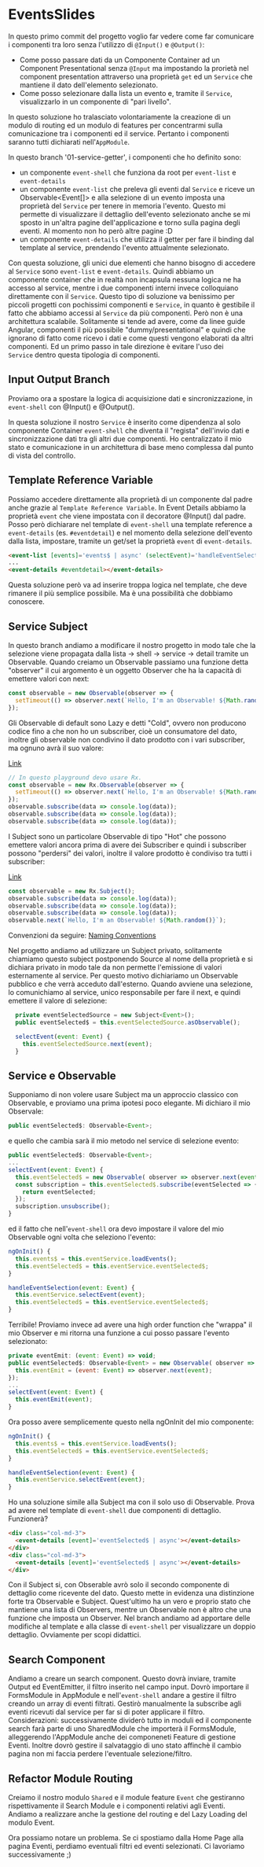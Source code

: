 # EventsSlides

In questo primo commit del progetto voglio far vedere come far comunicare i componenti tra loro senza l'utilizzo di `@Input()` e `@Output()`:

- Come posso passare dati da un Componente Container ad un Component Presentational senza `@Input` ma impostando la prorietà nel component presentation attraverso una proprietà `get` ed un `Service` che mantiene il dato dell'elemento selezionato.
- Come posso selezionare dalla lista un evento e, tramite il `Service`, visualizzarlo in un componente di "pari livello".

In questo soluzione ho tralasciato volontariamente la creazione di un modulo di routing ed un modulo di features per concentrarmi sulla comunicazione tra i componenti ed il service. Pertanto i componenti saranno tutti dichiarati nell'`AppModule`.

In questo branch '01-service-getter', i componenti che ho definito sono:
- un componente `event-shell` che funziona da root per `event-list` e `event-details`
- un componente `event-list` che preleva gli eventi dal `Service` e riceve un Observable<Event[]> e alla selezione di un evento imposta una proprietà del `Service` per tenere in memoria l'evento. Questo mi permette di visualizzare il dettaglio dell'evento selezionato anche se mi sposto in un'altra pagine dell'applicazione e torno sulla pagina degli eventi. Al momento non ho però altre pagine :D
- un componente `event-details` che utilizza il getter per fare il binding dal template al service, prendendo l'evento attualmente selezionato.

Con questa soluzione, gli unici due elementi che hanno bisogno di accedere al `Service` sono `event-list` e `event-details`.
Quindi abbiamo un componente container che in realtà non incapsula nessuna logica ne ha accesso al service, mentre i due componenti interni invece colloquiano direttamente con il `Service`.
Questo tipo di soluzione va benissimo per piccoli progetti con pochissimi componenti e `Service`, in quanto è gestibile il fatto che abbiamo accessi al `Service` da più componenti.
Però non è una architettura scalabile. Solitamente si tende ad avere, come da linee guide Angular, componenti il più possibile "dummy/presentational" e quindi che ignorano di fatto come ricevo i dati e come questi vengono elaborati da altri componenti. Ed un primo passo in tale direzione è evitare l'uso dei `Service` dentro questa tipologia di componenti.

## Input Output Branch

Proviamo ora a spostare la logica di acquisizione dati e sincronizzazione, in `event-shell` con @Input() e @Output().

In questa soluzione il nostro `Service` è inserito come dipendenza al solo componente Container `event-shell` che diventa il "regista" dell'invio dati e sincronizzazione dati tra gli altri due componenti. Ho centralizzato il mio stato e comunicazione in un architettura di base meno complessa dal punto di vista del controllo.

## Template Reference Variable

Possiamo accedere direttamente alla proprietà di un componente dal padre anche grazie al `Template Reference Variable`. In Event Details abbiamo la proprietà `event` che viene impostata con il decoratore @Input() dal padre. Posso però dichiarare nel template di `event-shell` una template reference a `event-details` (es. `#eventdetail`) e nel momento della selezione dell'evento dalla lista, impostare, tramite un get/set la proprietà `event` di `event-details`.

```html
<event-list [events]='events$ | async' (selectEvent)='handleEventSelection($event); eventdetail.event = $event;'></event-list>
...
<event-details #eventdetail></event-details>
```

Questa soluzione però va ad inserire troppa logica nel template, che deve rimanere il più semplice possibile. Ma è una possibilità che dobbiamo conoscere.

## Service Subject

In questo branch andiamo a modificare il nostro progetto in modo tale che la selezione viene propagata dalla lista -> shell -> service -> detail tramite un Observable.
Quando creiamo un Observable passiamo una funzione detta "observer" il cui argomento è un oggetto Observer che ha la capacità di emettere valori con next:

```js
const observable = new Observable(observer => {
  setTimeout(() => observer.next(`Hello, I'm an Observable! ${Math.random()}`), 1000);
});
```

Gli Observable di default sono Lazy e detti "Cold", ovvero non producono codice fino a che non ho un subscriber, cioè un consumatore del dato, inoltre gli observable non condivino il dato prodotto con i vari subscriber, ma ognuno avrà il suo valore:

[Link](https://goo.gl/X1MghS)
```js
// In questo playground devo usare Rx.
const observable = new Rx.Observable(observer => {
  setTimeout(() => observer.next(`Hello, I'm an Observable! ${Math.random()}`), 1000);
});
observable.subscribe(data => console.log(data));
observable.subscribe(data => console.log(data));
observable.subscribe(data => console.log(data));
```

I Subject sono un particolare Observable di tipo "Hot" che possono emettere valori ancora prima di avere dei Subscriber e quindi i subscriber possono "perdersi" dei valori, inoltre il valore prodotto è condiviso tra tutti i subscriber:

[Link](https://goo.gl/Ym3DdY)
```js
const observable = new Rx.Subject();
observable.subscribe(data => console.log(data));
observable.subscribe(data => console.log(data));
observable.subscribe(data => console.log(data));
observable.next(`Hello, I'm an Observable! ${Math.random()}`);
```

Convenzioni da seguire:
[Naming Conventions](https://angular.io/guide/rx-library#naming-conventions-for-observables)

Nel progetto andiamo ad utilizzare un Subject privato, solitamente chiamiamo questo subject postponendo Source al nome della proprietà e si dichiara privato in modo tale da non permette l'emissione di valori esternamente al service. Per questo motivo dichiariamo un Observable pubblico e che verrà acceduto dall'esterno.
Quando avviene una selezione, lo comunichiamo al service, unico responsabile per fare il next, e quindi emettere il valore di selezione:

```js
  private eventSelectedSource = new Subject<Event>();
  public eventSelected$ = this.eventSelectedSource.asObservable();

  selectEvent(event: Event) {
    this.eventSelectedSource.next(event);
  }
```

## Service e Observable

Supponiamo di non volere usare Subject ma un approccio classico con Observable, e proviamo una prima ipotesi poco elegante. Mi dichiaro il mio Observale:

```js
public eventSelected$: Observable<Event>;
```

e quello che cambia sarà il mio metodo nel service di selezione evento:

```js
public eventSelected$: Observable<Event>;
...
selectEvent(event: Event) {
  this.eventSelected$ = new Observable( observer => observer.next(event));
  const subscription = this.eventSelected$.subscribe(eventSelected => {
    return eventSelected;
  });
  subscription.unsubscribe();
}
```

ed il fatto che nell'`event-shell` ora devo impostare il valore del mio Observable ogni volta che seleziono l'evento:

```js
ngOnInit() {
  this.events$ = this.eventService.loadEvents();
  this.eventSelected$ = this.eventService.eventSelected$;
}

handleEventSelection(event: Event) {
  this.eventService.selectEvent(event);
  this.eventSelected$ = this.eventService.eventSelected$;
}
```

Terribile! Proviamo invece ad avere una high order function che "wrappa" il mio Observer e mi ritorna una funzione a cui posso passare l'evento selezionato:

```js
private eventEmit: (event: Event) => void;
public eventSelected$: Observable<Event> = new Observable( observer => {
  this.eventEmit = (event: Event) => observer.next(event);
});
...
selectEvent(event: Event) {
  this.eventEmit(event);
}
```

Ora posso avere semplicemente questo nella ngOnInit del mio componente:

```js
ngOnInit() {
  this.events$ = this.eventService.loadEvents();
  this.eventSelected$ = this.eventService.eventSelected$;
}

handleEventSelection(event: Event) {
  this.eventService.selectEvent(event);
}
```

Ho una soluzione simile alla Subject ma con il solo uso di Observable.
Prova ad avere nel template di `event-shell` due componenti di dettaglio. Funzionerà?

```html
<div class="col-md-3">
  <event-details [event]='eventSelected$ | async'></event-details>
</div>
<div class="col-md-3">
  <event-details [event]='eventSelected$ | async'></event-details>
</div>
```

Con il Subject si, con Obserable avrò solo il secondo componente di dettaglio come ricevente del dato.
Questo mette in evidenza una distinzione forte tra Observable e Subject. Quest'ultimo ha un vero e proprio stato che mantiene una lista di Observers, mentre un Observable non è altro che una funzione che imposta un Observer.
Nel branch andiamo ad apportare delle modifiche al template e alla classe di `event-shell` per visualizzare un doppio dettaglio. Ovviamente per scopi didattici.

## Search Component

Andiamo a creare un search component. Questo dovrà inviare, tramite Output ed EventEmitter, il filtro inserito nel campo input. Dovrò importare il FormsModule in AppModule e nell'`event-shell` andare a gestire il filtro creando un array di eventi filtrati. Gestirò manualmente la subscribe agli eventi ricevuti dal service per far si di poter applicare il filtro.
Considerazioni: successivamente dividerò tutto in moduli ed il componente search farà parte di uno SharedModule che importerà il FormsModule, alleggerendo l'AppModule anche dei componeneti Feature di gestione Eventi. Inoltre dovrò gestire il salvataggio di uno stato affinchè il cambio pagina non mi faccia perdere l'eventuale selezione/filtro.

## Refactor Module Routing

Creiamo il nostro modulo `Shared` e il module feature `Event` che gestiranno rispettivamente il Search Module e i componenti relativi agli Eventi. Andiamo a realizzare anche la gestione del routing e del Lazy Loading del modulo Event.

Ora possiamo notare un problema. Se ci spostiamo dalla Home Page alla pagina Eventi, perdiamo eventuali filtri ed eventi selezionati. Ci lavoriamo successivamente ;)